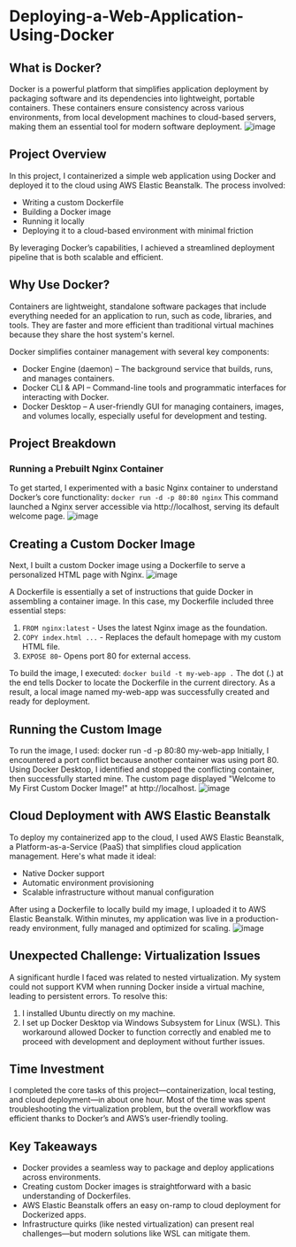 # Deploying-a-Web-Application-Using-Docker
## What is Docker?
Docker is a powerful platform that simplifies application deployment by packaging software and its dependencies into lightweight, portable containers. These containers ensure consistency across various environments, from local development machines to cloud-based servers, making them an essential tool for modern software deployment.
![image](https://github.com/user-attachments/assets/96f0ecb0-a4ca-4656-b371-e5d9cc42beec)

## Project Overview
In this project, I containerized a simple web application using Docker and deployed it to the cloud using AWS Elastic Beanstalk. The process involved:
- Writing a custom Dockerfile
- Building a Docker image
- Running it locally
- Deploying it to a cloud-based environment with minimal friction

By leveraging Docker’s capabilities, I achieved a streamlined deployment pipeline that is both scalable and efficient.

## Why Use Docker?
Containers are lightweight, standalone software packages that include everything needed for an application to run, such as code, libraries, and tools. They are faster and more efficient than traditional virtual machines because they share the host system's kernel.

Docker simplifies container management with several key components:
- Docker Engine (daemon) – The background service that builds, runs, and manages containers.
- Docker CLI & API – Command-line tools and programmatic interfaces for interacting with Docker.
- Docker Desktop – A user-friendly GUI for managing containers, images, and volumes locally, especially useful for development and testing.

## Project Breakdown
### Running a Prebuilt Nginx Container
To get started, I experimented with a basic Nginx container to understand Docker’s core functionality: `docker run -d -p 80:80 nginx`
This command launched a Nginx server accessible via http://localhost, serving its default welcome page.
![image](https://github.com/user-attachments/assets/58f55b3e-d8af-418a-98cd-de51c289bda6)

## Creating a Custom Docker Image
Next, I built a custom Docker image using a Dockerfile to serve a personalized HTML page with Nginx.
![image](https://github.com/user-attachments/assets/65f8c0e6-00b0-48c0-8e98-52722607f167)

A Dockerfile is essentially a set of instructions that guide Docker in assembling a container image. In this case, my Dockerfile included three essential steps:
1) `FROM nginx:latest` - Uses the latest Nginx image as the foundation.
2)	`COPY index.html ...` - Replaces the default homepage with my custom HTML file.
3)	`EXPOSE 80`- Opens port 80 for external access.

To build the image, I executed: `docker build -t my-web-app .` The dot (.) at the end tells Docker to locate the Dockerfile in the current directory. As a result, a local image named my-web-app was successfully created and ready for deployment.

## Running the Custom Image
To run the image, I used:
docker run -d -p 80:80 my-web-app
Initially, I encountered a port conflict because another container was using port 80. Using Docker Desktop, I identified and stopped the conflicting container, then successfully started mine. The custom page displayed "Welcome to My First Custom Docker Image!" at http://localhost.
![image](https://github.com/user-attachments/assets/8dab65f6-6b40-4df0-8a3c-f457820883e3)

## Cloud Deployment with AWS Elastic Beanstalk
To deploy my containerized app to the cloud, I used AWS Elastic Beanstalk, a Platform-as-a-Service (PaaS) that simplifies cloud application management. Here's what made it ideal:
- Native Docker support
- Automatic environment provisioning
- Scalable infrastructure without manual configuration

After using a Dockerfile to locally build my image, I uploaded it to AWS Elastic Beanstalk. Within minutes, my application was live in a production-ready environment, fully managed and optimized for scaling.
![image](https://github.com/user-attachments/assets/a32a5771-63ee-4842-a3cf-ca1e05561f32)

## Unexpected Challenge: Virtualization Issues
A significant hurdle I faced was related to nested virtualization. My system could not support KVM when running Docker inside a virtual machine, leading to persistent errors. To resolve this:
1.	I installed Ubuntu directly on my machine.
2.	I set up Docker Desktop via Windows Subsystem for Linux (WSL).
This workaround allowed Docker to function correctly and enabled me to proceed with development and deployment without further issues.

## Time Investment
I completed the core tasks of this project—containerization, local testing, and cloud deployment—in about one hour. Most of the time was spent troubleshooting the virtualization problem, but the overall workflow was efficient thanks to Docker’s and AWS’s user-friendly tooling.

## Key Takeaways
- Docker provides a seamless way to package and deploy applications across environments.
- Creating custom Docker images is straightforward with a basic understanding of Dockerfiles.
- AWS Elastic Beanstalk offers an easy on-ramp to cloud deployment for Dockerized apps.
- Infrastructure quirks (like nested virtualization) can present real challenges—but modern solutions like WSL can mitigate them.


